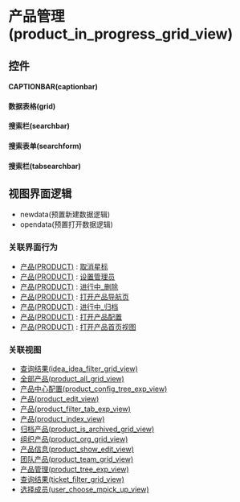 # 产品管理(product_in_progress_grid_view)  <!-- {docsify-ignore-all} -->



## 控件
#### CAPTIONBAR(captionbar)
#### 数据表格(grid)
#### 搜索栏(searchbar)
#### 搜索表单(searchform)
#### 搜索栏(tabsearchbar)

## 视图界面逻辑
  * newdata(预置新建数据逻辑)
  * opendata(预置打开数据逻辑)


### 关联界面行为
  * [产品(PRODUCT)](module/ProdMgmt/product) : [取消星标](module/ProdMgmt/product#界面行为)
  * [产品(PRODUCT)](module/ProdMgmt/product) : [设置管理员](module/ProdMgmt/product#界面行为)
  * [产品(PRODUCT)](module/ProdMgmt/product) : [进行中_删除](module/ProdMgmt/product#界面行为)
  * [产品(PRODUCT)](module/ProdMgmt/product) : [打开产品导航页](module/ProdMgmt/product#界面行为)
  * [产品(PRODUCT)](module/ProdMgmt/product) : [进行中_归档](module/ProdMgmt/product#界面行为)
  * [产品(PRODUCT)](module/ProdMgmt/product) : [打开产品配置](module/ProdMgmt/product#界面行为)
  * [产品(PRODUCT)](module/ProdMgmt/product) : [打开产品首页视图](module/ProdMgmt/product#界面行为)

### 关联视图
  * [查询结果(idea_idea_filter_grid_view)](app/view/idea_idea_filter_grid_view)
  * [全部产品(product_all_grid_view)](app/view/product_all_grid_view)
  * [产品中心配置(product_config_tree_exp_view)](app/view/product_config_tree_exp_view)
  * [产品(product_edit_view)](app/view/product_edit_view)
  * [产品(product_filter_tab_exp_view)](app/view/product_filter_tab_exp_view)
  * [产品(product_index_view)](app/view/product_index_view)
  * [归档产品(product_is_archived_grid_view)](app/view/product_is_archived_grid_view)
  * [组织产品(product_org_grid_view)](app/view/product_org_grid_view)
  * [产品信息(product_show_edit_view)](app/view/product_show_edit_view)
  * [团队产品(product_team_grid_view)](app/view/product_team_grid_view)
  * [产品管理(product_tree_exp_view)](app/view/product_tree_exp_view)
  * [查询结果(ticket_filter_grid_view)](app/view/ticket_filter_grid_view)
  * [选择成员(user_choose_mpick_up_view)](app/view/user_choose_mpick_up_view)

<script>
 const { createApp } = Vue
  createApp({
    data() {
      return {

      }
    }
  }).use(ElementPlus).mount('#app')
</script>